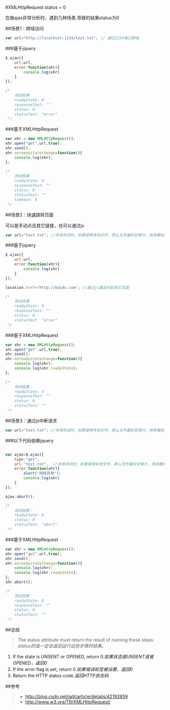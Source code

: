 #XMLHttpRequest status = 0

在做ajax异常分析时，遇到几种场景,导致的结果status为0

##场景1：跨域访问

````js
var url="http://localhost:1234/test.txt"; // 通过1234端口跨域
````

###基于jquery

````js
$.ajax({
	url:url, 
	error:function(xhr){
		console.log(xhr)
	}
});

/*
	测试结果
	readyState: 0
	responseText: ""
	status: 0
	statusText: "error"
 */

````

###基于XMLHttpRequest

````js
var xhr = new XMLHttpRequest();
xhr.open("get",url,true);
xhr.send();
xhr.onreadystatechange=function(){
    console.log(xhr);
};

/*
	测试结果：
	readyState: 4
	responseText: ""
	status: 0
	statusText: ""
	timeout: 0
 */
````

##场景2：快速跳转页面

可以是手动点击其它链接，也可以通过js

````js
var url="test.txt"; //本地测试时，如果使用本地文件，那么文件最好足够大，用来模拟网络延时
````

###基于jquery

````js
$.ajax({
	url:url,  
	error:function(xhr){
		console.log(xhr)
	}
});

location.href="http://baidu.com"; //通过js重定向到其它页面

/*
 	测试结果
 	readyState: 0
 	responseText: ""
 	status: 0
 	statusText: "error"
 */

````
###基于XMLHttpRequest

````js
var xhr = new XMLHttpRequest();
xhr.open("get",url,true);
xhr.send();
xhr.onreadystatechange=function(){
    console.log(xhr);
    console.log(xhr.readyState);
};

/*
	测试结果：
 	readyState: 4
	responseText: ""
 	status: 0
 	statusText: ""
 */
````


##场景3：通过js中断请求

````js
var url="test.txt"; //本地测试时，如果使用本地文件，那么文件最好足够大，用来模拟网络延时
````

###以下代码依赖jquery

````js

var ajax=$.ajax({
	type:"get",
	url:"test.txt",  //本地测试时，如果使用本地文件，那么文件最好足够大，用来模拟网络延时
	error:function(xhr){
		alert("网络异常");
		console.log(xhr)
	}
});

ajax.abort();

/*
	测试结果：
	readyState: 0
	status: 0
	statusText: "abort"
 */
````

###基于XMLHttpRequest

````js
var xhr = new XMLHttpRequest();
xhr.open("get",url,true);
xhr.send();
xhr.onreadystatechange=function(){
    console.log(xhr);
    console.log(xhr.readyState);
};
xhr.abort();

/*
	测试结果：
	readyState: 0
	responseText: ""
	status: 0
 	statusText: ""
 */
````

##总结

>The status attribute must return the result of running these steps:
>*status的值一定会返回运行这些步骤的结果*。

>
1. If the state is UNSENT or OPENED, return 0.*如果状态是UNSENT或者OPENED，返回0*
2. If the error flag is set, return 0.*如果错误标签被设置，返回0*
3. Return the HTTP status code.*返回HTTP状态码*

##参考

>+ http://blog.csdn.net/iaiti/article/details/42192659
>+ http://www.w3.org/TR/XMLHttpRequest/



